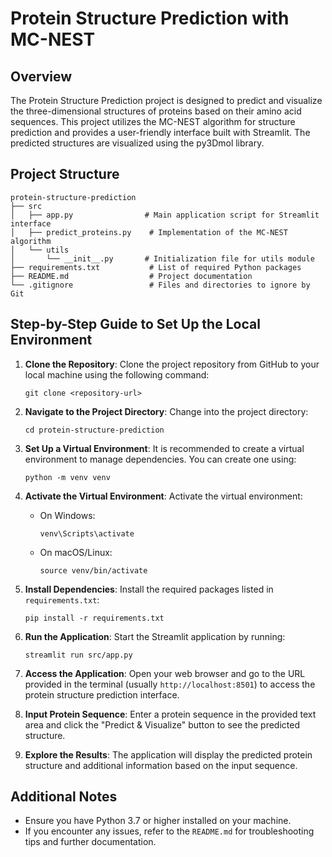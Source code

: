 # Protein Structure Prediction with MC-NEST

## Overview
The Protein Structure Prediction project is designed to predict and visualize the three-dimensional structures of proteins based on their amino acid sequences. This project utilizes the MC-NEST algorithm for structure prediction and provides a user-friendly interface built with Streamlit. The predicted structures are visualized using the py3Dmol library.

## Project Structure
```
protein-structure-prediction
├── src
│   ├── app.py                # Main application script for Streamlit interface
│   ├── predict_proteins.py    # Implementation of the MC-NEST algorithm
│   └── utils
│       └── __init__.py       # Initialization file for utils module
├── requirements.txt           # List of required Python packages
├── README.md                  # Project documentation
└── .gitignore                 # Files and directories to ignore by Git
```

## Step-by-Step Guide to Set Up the Local Environment

1. **Clone the Repository**: 
   Clone the project repository from GitHub to your local machine using the following command:
   ```
   git clone <repository-url>
   ```

2. **Navigate to the Project Directory**: 
   Change into the project directory:
   ```
   cd protein-structure-prediction
   ```

3. **Set Up a Virtual Environment**: 
   It is recommended to create a virtual environment to manage dependencies. You can create one using:
   ```
   python -m venv venv
   ```

4. **Activate the Virtual Environment**: 
   Activate the virtual environment:
   - On Windows:
     ```
     venv\Scripts\activate
     ```
   - On macOS/Linux:
     ```
     source venv/bin/activate
     ```

5. **Install Dependencies**: 
   Install the required packages listed in `requirements.txt`:
   ```
   pip install -r requirements.txt
   ```

6. **Run the Application**: 
   Start the Streamlit application by running:
   ```
   streamlit run src/app.py
   ```

7. **Access the Application**: 
   Open your web browser and go to the URL provided in the terminal (usually `http://localhost:8501`) to access the protein structure prediction interface.

8. **Input Protein Sequence**: 
   Enter a protein sequence in the provided text area and click the "Predict & Visualize" button to see the predicted structure.

9. **Explore the Results**: 
   The application will display the predicted protein structure and additional information based on the input sequence.

## Additional Notes
- Ensure you have Python 3.7 or higher installed on your machine.
- If you encounter any issues, refer to the `README.md` for troubleshooting tips and further documentation.
